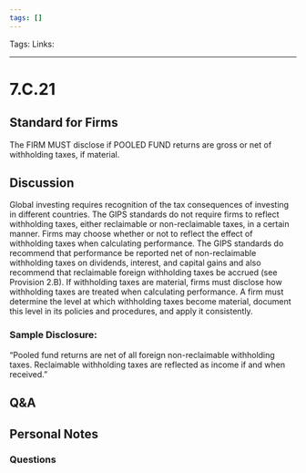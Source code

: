 ```yaml
---
tags: []
---
```

Tags:
Links: 
___
# 7.C.21
## Standard for Firms
The FIRM MUST disclose if POOLED FUND returns are gross or net of withholding taxes, if material.
## Discussion
Global investing requires recognition of the tax consequences of investing in different countries. The GIPS standards do not require firms to reflect withholding taxes, either reclaimable or non-reclaimable taxes, in a certain manner. Firms may choose whether or not to reflect the effect of withholding taxes when calculating performance. The GIPS standards do recommend that performance be reported net of non-reclaimable withholding taxes on dividends, interest, and capital gains and also recommend that reclaimable foreign withholding taxes be accrued (see Provision 2.B). If withholding taxes are material, firms must disclose how withholding taxes are treated when calculating performance. A firm must determine the level at which withholding taxes become material, document this level in its policies and procedures, and apply it consistently.
### Sample Disclosure:
“Pooled fund returns are net of all foreign non-reclaimable withholding taxes. Reclaimable withholding taxes are reflected as income if and when received.”
## Q&A

## Personal Notes

### Questions